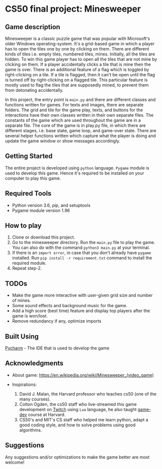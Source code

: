 # CS50 final project: Minesweeper


## Game description

Minesweeper is a classic puzzle game that was popular with Microsoft's older Windows operating-system. It's a grid-based game in which a player has to open the tiles one by one by clicking on them. There are different kinds of tiles i.e. empty tiles, numbered tiles, mines. Initially, all the tiles are hidden. To win this game player has to open all the tiles that are not mine by clicking on them. If a player accidentally clicks a tile that is mine then the game is over. There is an additional feature of a flag which is toggled by right-clicking on a tile. If a tile is flagged, then it can't be open until the flag is turned off by right-clicking on a flagged tile. This particular feature is mostly used to flag the tiles that are supposedly mined, to prevent them from detonating accidentally.

In this project, the entry point is `main.py` and there are different classes and functions written for games. For texts and images, there are separate folders. The grid and tile for the game play, texts, and buttons for the interactions have their own classes written in their own separate files. The constants of the game which are used throughout the game are in a separate file. The core of the game is in play.py file, in which there are different stages, i.e. base state, game loop, and game-over state. There are several helper functions written which capture what the player is doing and update the game window or show messages accordingly.


## Getting Started

The entire project is developed using `python` language. `Pygame` module is used to develop this game. Hence it's required to be installed on your computer to play this game.


## Required Tools

* Python version 3.6, pip, and setuptools
* Pygame module version 1.96


## How to play

1. Clone or download this project. 
2. Go to the minesweeper directory. Run the `main.py` file to play the game. You can also do with the command `python3 main.py` at your terminal.
3. If there is an `import error`, in case that you don't already have `pygame` installed. Run `pip install -r requirement.txt` command to install the required module.
4. Repeat step-2.


## TODOs

* Make the game more interactive with user-given grid size and number of mines.
* Some sound effects and background music for the game.
* Add a high score (best time) feature and display top players after the game is won/lost.
* Remove redundancy if any, optimize imports


## Built Using

 [Pycharm](https://www.jetbrains.com/pycharm/download/#section=windows) - The IDE that is used to develop the game


## Acknowledgments

* About game: https://en.wikipedia.org/wiki/Minesweeper_(video_game)

* Inspirations:
  1. David J. Malan, the Harvard professor who teaches cs50 (one of the many courses).
  2. Colton Ogden, the cs50 staff who live-streamed this game development on [Twitch](https://www.twitch.tv/cs50tv) using `Lua` language, he also taught [game-dev](https://cs50.harvard.edu/games/) course at Harvard.
  3. CS50's and MIT's CS staff who helped me learn python, adapt a good coding style, and how to solve problems using good algorithms.


## Suggestions

Any suggestions and/or optimizations to make the game better are most welcome!
